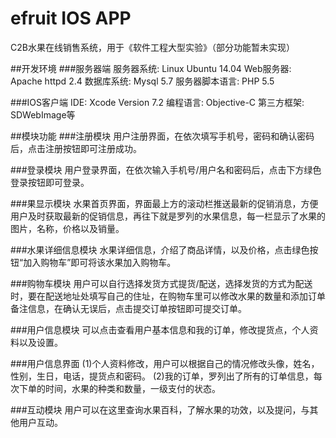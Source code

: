 # efruit IOS APP
C2B水果在线销售系统，用于《软件工程大型实验》（部分功能暂未实现）

##开发环境
###服务器端
服务器系统: Linux Ubuntu 14.04
Web服务器: Apache httpd 2.4
数据库系统: Mysql 5.7
服务器脚本语言: PHP 5.5

###IOS客户端
IDE: Xcode Version 7.2
编程语言: Objective-C
第三方框架: SDWebImage等

##模块功能
###注册模块
用户注册界面，在依次填写手机号，密码和确认密码后，点击注册按钮即可注册成功。

###登录模块
用户登录界面，在依次输入手机号/用户名和密码后，点击下方绿色登录按钮即可登录。 

###果显示模块
水果首页界面，界面最上方的滚动栏推送最新的促销消息，方便用户及时获取最新的促销信息，再往下就是罗列的水果信息，每一栏显示了水果的图片，名称，价格以及销量。

###水果详细信息模块
水果详细信息，介绍了商品详情，以及价格，点击绿色按钮“加入购物车”即可将该水果加入购物车。

###购物车模块
用户可以自行选择发货方式提货/配送，选择发货的方式为配送时，要在配送地址处填写自己的住址，在购物车里可以修改水果的数量和添加订单备注信息，在确认无误后，点击提交订单按钮即可提交订单。

###用户信息模块
可以点击查看用户基本信息和我的订单，修改提货点，个人资料以及设置。

###用户信息界面
(1)个人资料修改，用户可以根据自己的情况修改头像，姓名，性别，生日，电话，提货点和密码。
(2)我的订单，罗列出了所有的订单信息，每次下单的时间，水果的种类和数量，一级支付的状态。

###互动模块
用户可以在这里查询水果百科，了解水果的功效，以及提问，与其他用户互动。

